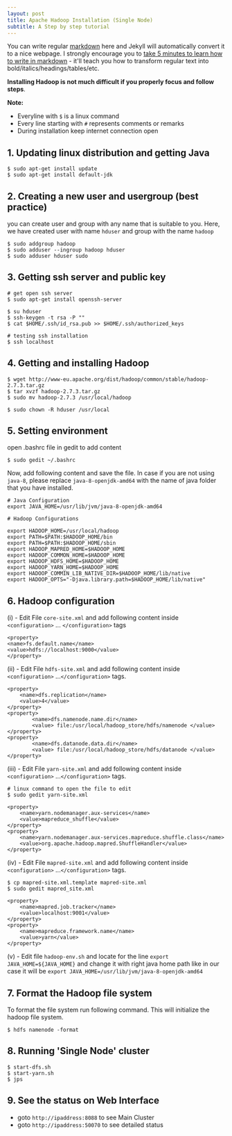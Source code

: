 ```yaml
---
layout: post
title: Apache Hadoop Installation (Single Node)
subtitle: A Step by step tutorial
---
```


You can write regular [markdown](http://markdowntutorial.com/) here and Jekyll will automatically convert it to a nice webpage.  I strongly encourage you to [take 5 minutes to learn how to write in markdown](http://markdowntutorial.com/) - it'll teach you how to transform regular text into bold/italics/headings/tables/etc.

**Installing Hadoop is not much difficult if you properly focus and follow steps**.

**Note:**
* Everyline with `$` is a linux command
* Every line starting with `#` represents comments or remarks
* During installation keep internet connection open

## 1. Updating linux distribution and getting Java

```
$ sudo apt-get install update
$ sudo apt-get install default-jdk
```

## 2. Creating a new user and usergroup (best practice)
you can create user and group with any name that is suitable to you. Here, we have created user with name `hduser` and group with the name `hadoop`

```
$ sudo addgroup hadoop
$ sudo adduser --ingroup hadoop hduser
$ sudo adduser hduser sudo
```

## 3. Getting ssh server and public key

```
# get open ssh server
$ sudo apt-get install openssh-server

$ su hduser
$ ssh-keygen -t rsa -P ""
$ cat $HOME/.ssh/id_rsa.pub >> $HOME/.ssh/authorized_keys

# testing ssh installation
$ ssh localhost
```

## 4. Getting and installing Hadoop

```
$ wget http://www-eu.apache.org/dist/hadoop/common/stable/hadoop-2.7.3.tar.gz
$ tar xvzf hadoop-2.7.3.tar.gz
$ sudo mv hadoop-2.7.3 /usr/local/hadoop

$ sudo chown -R hduser /usr/local
```

## 5. Setting environment
open .bashrc file in gedit to add content

```
$ sudo gedit ~/.bashrc
```

Now, add following content and save the file. In case if you are not using `java-8`, please replace `java-8-openjdk-amd64` with the name of java folder that you have installed.

```
# Java Configuration
export JAVA_HOME=/usr/lib/jvm/java-8-openjdk-amd64

# Hadoop Configurations

export HADOOP_HOME=/usr/local/hadoop
export PATH=$PATH:$HADOOP_HOME/bin
export PATH=$PATH:$HADOOP_HOME/sbin
export HADOOP_MAPRED_HOME=$HADOOP_HOME
export HADOOP_COMMON_HOME=$HADOOP_HOME
export HADOOP_HDFS_HOME=$HADOOP_HOME
export HADOOP_YARN_HOME=$HADOOP_HOME
export HADOOP_COMMIN_LIB_NATIVE_DIR=$HADOOP_HOME/lib/native
export HADOOP_OPTS="-Djava.library.path=$HADOOP_HOME/lib/native"
```

## 6. Hadoop configuration

(i) - Edit File `core-site.xml` and add following content inside `<configuration>` ... `</configuration>` tags

```
<property>
<name>fs.default.name</name>
<value>hdfs://localhost:9000</value>
</property>
```

(ii) - Edit File `hdfs-site.xml` and add following content inside `<configuration>` ...`</configuration>` tags.

```
<property>
    <name>dfs.replication</name>
    <value>4</value>
</property>
<property>
        <name>dfs.namenode.name.dir</name>
        <value> file:/usr/local/hadoop_store/hdfs/namenode </value>
</property>
<property>
        <name>dfs.datanode.data.dir</name>
        <value> file:/usr/local/hadoop_store/hdfs/datanode </value>
</property>
```
(iii) - Edit File `yarn-site.xml` and add following content inside `<configuration>` ...`</configuration>` tags.
```
# linux command to open the file to edit
$ sudo gedit yarn-site.xml
```

```
<property>
    <name>yarn.nodemanager.aux-services</name>
    <value>mapreduce_shuffle</value>
</property>
<property>
    <name>yarn.nodemanager.aux-services.mapreduce.shuffle.class</name>
    <value>org.apache.hadoop.mapred.ShuffleHandler</value>
</property>
```

(iv) - Edit File `mapred-site.xml` and add following content inside `<configuration>` ...`</configuration>` tags.

```
$ cp mapred-site.xml.template mapred-site.xml
$ sudo gedit mapred_site.xml
```

```
<property>
    <name>mapred.job.tracker</name>
    <value>localhost:9001</value>
</property>
<property>
    <name>mapreduce.framework.name</name>
    <value>yarn</value>
</property>
```

(v) - Edit file `hadoop-env.sh` and locate for the line `export JAVA_HOME=${JAVA_HOME}` and change it with right java home path like in our case it will be `export JAVA_HOME=/usr/lib/jvm/java-8-openjdk-amd64` 

## 7. Format the Hadoop file system
To format the file system run following command. This will initialize the hadoop file system.

```
$ hdfs namenode -format
```
## 8. Running 'Single Node' cluster

```
$ start-dfs.sh
$ start-yarn.sh
$ jps
```

## 9. See the status on Web Interface

* goto `http://ipaddress:8088` to see Main Cluster
* goto `http://ipaddress:50070` to see detailed status
